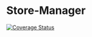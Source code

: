 # Store-Manager
<a href='https://coveralls.io/github/Maxfurry/Store-Manager?branch=master'><img src='https://coveralls.io/repos/github/Maxfurry/Store-Manager/badge.svg?branch=master' alt='Coverage Status' /></a>
